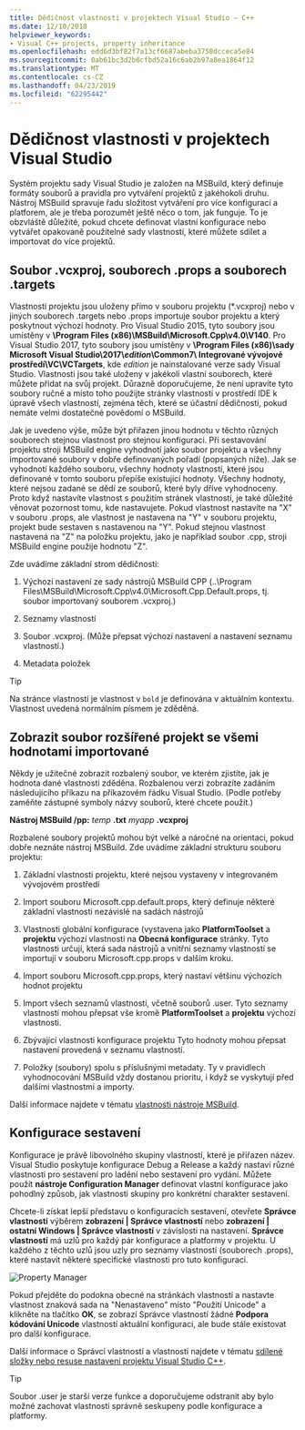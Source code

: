 ```yaml
---
title: Dědičnost vlastnosti v projektech Visual Studio – C++
ms.date: 12/10/2018
helpviewer_keywords:
- Visual C++ projects, property inheritance
ms.openlocfilehash: edd6d3bf82f7a13cf6687abeba3758dcceca5e84
ms.sourcegitcommit: 0ab61bc3d2b6cfbd52a16c6ab2b97a8ea1864f12
ms.translationtype: MT
ms.contentlocale: cs-CZ
ms.lasthandoff: 04/23/2019
ms.locfileid: "62295442"
---
```

# <a name="property-inheritance-in-visual-studio-projects"></a>Dědičnost vlastnosti v projektech Visual Studio

Systém projektu sady Visual Studio je založen na MSBuild, který definuje formáty souborů a pravidla pro vytváření projektů z jakéhokoli druhu. Nástroj MSBuild spravuje řadu složitost vytváření pro více konfigurací a platforem, ale je třeba porozumět ještě něco o tom, jak funguje. To je obzvláště důležité, pokud chcete definovat vlastní konfigurace nebo vytvářet opakovaně použitelné sady vlastností, které můžete sdílet a importovat do více projektů.

## <a name="the-vcxproj-file-props-files-and-targets-files"></a>Soubor .vcxproj, souborech .props a souborech .targets

Vlastnosti projektu jsou uloženy přímo v souboru projektu (*.vcxproj) nebo v jiných souborech .targets nebo .props importuje soubor projektu a který poskytnout výchozí hodnoty. Pro Visual Studio 2015, tyto soubory jsou umístěny v **\Program Files (x86)\MSBuild\Microsoft.Cpp\v4.0\V140**. Pro Visual Studio 2017, tyto soubory jsou umístěny v  **\\Program Files (x86)\\sady Microsoft Visual Studio\\2017\\_edition_\\Common7\\ Integrované vývojové prostředí\\VC\\VCTargets**, kde _edition_ je nainstalované verze sady Visual Studio. Vlastnosti jsou také uloženy v jakékoli vlastní souborech, které můžete přidat na svůj projekt. Důrazně doporučujeme, že není upravíte tyto soubory ručně a místo toho použijte stránky vlastností v prostředí IDE k úpravě všech vlastností, zejména těch, které se účastní dědičnosti, pokud nemáte velmi dostatečné povědomí o MSBuild.

Jak je uvedeno výše, může být přiřazen jinou hodnotu v těchto různých souborech stejnou vlastnost pro stejnou konfiguraci. Při sestavování projektu stroji MSBuild engine vyhodnotí jako soubor projektu a všechny importované soubory v dobře definovaných pořadí (popsaných níže). Jak se vyhodnotí každého souboru, všechny hodnoty vlastností, které jsou definované v tomto souboru přepíše existující hodnoty. Všechny hodnoty, které nejsou zadané se dědí ze souborů, které byly dříve vyhodnoceny. Proto když nastavíte vlastnost s použitím stránek vlastností, je také důležité věnovat pozornost tomu, kde nastavujete. Pokud vlastnost nastavíte na "X" v souboru .props, ale vlastnost je nastavena na "Y" v souboru projektu, projekt bude sestaven s nastavenou na "Y". Pokud stejnou vlastnost nastavená na "Z" na položku projektu, jako je například soubor .cpp, stroji MSBuild engine použije hodnotu "Z". 

Zde uvádíme základní strom dědičnosti:

1. Výchozí nastavení ze sady nástrojů MSBuild CPP (..\Program Files\MSBuild\Microsoft.Cpp\v4.0\Microsoft.Cpp.Default.props, tj. soubor importovaný souborem .vcxproj.)

2. Seznamy vlastností

3. Soubor .vcxproj. (Může přepsat výchozí nastavení a nastavení seznamu vlastností.)

4. Metadata položek

> [!TIP]
> Na stránce vlastností je vlastnost v `bold` je definována v aktuálním kontextu. Vlastnost uvedená normálním písmem je zděděná.

## <a name="view-an-expanded-project-file-with-all-imported-values"></a>Zobrazit soubor rozšířené projekt se všemi hodnotami importované

Někdy je užitečné zobrazit rozbalený soubor, ve kterém zjistíte, jak je hodnota dané vlastnosti zděděna. Rozbalenou verzi zobrazíte zadáním následujícího příkazu na příkazovém řádku Visual Studio. (Podle potřeby zaměňte zástupné symboly názvy souborů, které chcete použít.)

**Nástroj MSBuild /pp:** *temp* **.txt** *myapp* **.vcxproj**

Rozbalené soubory projektů mohou být velké a náročné na orientaci, pokud dobře neznáte nástroj MSBuild. Zde uvádíme základní strukturu souboru projektu:

1. Základní vlastnosti projektu, které nejsou vystaveny v integrovaném vývojovém prostředí

2. Import souboru Microsoft.cpp.default.props, který definuje některé základní vlastnosti nezávislé na sadách nástrojů

3. Vlastnosti globální konfigurace (vystavena jako **PlatformToolset** a **projektu** výchozí vlastnosti na **Obecná konfigurace** stránky. Tyto vlastnosti určují, která sada nástrojů a vnitřní seznamy vlastností se importují v souboru Microsoft.cpp.props v dalším kroku.

4. Import souboru Microsoft.cpp.props, který nastaví většinu výchozích hodnot projektu

5. Import všech seznamů vlastností, včetně souborů .user. Tyto seznamy vlastností mohou přepsat vše kromě **PlatformToolset** a **projektu** výchozí vlastnosti.

6. Zbývající vlastnosti konfigurace projektu Tyto hodnoty mohou přepsat nastavení provedená v seznamu vlastností.

7. Položky (soubory) spolu s příslušnými metadaty. Ty v pravidlech vyhodnocování MSBuild vždy dostanou prioritu, i když se vyskytují před dalšími vlastnostmi a importy.

Další informace najdete v tématu [vlastnosti nástroje MSBuild](/visualstudio/msbuild/msbuild-properties).

## <a name="build-configurations"></a>Konfigurace sestavení

Konfigurace je právě libovolného skupiny vlastností, které je přiřazen název. Visual Studio poskytuje konfigurace Debug a Release a každý nastaví různé vlastnosti pro sestavení pro ladění nebo sestavení pro vydání. Můžete použít **nástroje Configuration Manager** definovat vlastní konfigurace jako pohodlný způsob, jak vlastnosti skupiny pro konkrétní charakter sestavení. 

Chcete-li získat lepší představu o konfiguracích sestavení, otevřete **Správce vlastností** výběrem **zobrazení &#124; Správce vlastností** nebo **zobrazení &#124; ostatní Windows &#124; Správce vlastností**  v závislosti na nastavení. **Správce vlastností** má uzlů pro každý pár konfigurace a platformy v projektu. U každého z těchto uzlů jsou uzly pro seznamy vlastností (souborech .props), které nastavit některé specifické vlastnosti pro tuto konfiguraci.

![Property Manager](media/property-manager.png "Property Manager")

Pokud přejděte do podokna obecné na stránkách vlastností a nastavte vlastnost znaková sada na "Nenastaveno" místo "Použití Unicode" a klikněte na tlačítko **OK**, se zobrazí Správce vlastností žádné **Podpora kódování Unicode** vlastností aktuální konfiguraci, ale bude stále existovat pro další konfigurace.

Další informace o Správci vlastností a vlastností najdete v tématu [sdílené složky nebo resuse nastavení projektu Visual Studio C++](create-reusable-property-configurations.md).

> [!TIP]
> Soubor .user je starší verze funkce a doporučujeme odstranit aby bylo možné zachovat vlastnosti správně seskupeny podle konfigurace a platformy.



